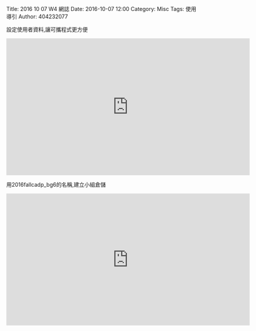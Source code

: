 Title: 2016 10 07 W4 網誌
Date: 2016-10-07 12:00
Category: Misc
Tags: 使用導引
Author: 404232077

<p>設定使用者資料,讓可攜程式更方便</p>
<iframe src="https://player.vimeo.com/video/190072906" width="640" height="360" frameborder="0" webkitallowfullscreen mozallowfullscreen allowfullscreen></iframe>

<p>用2016fallcadp_bg6的名稱,建立小組倉儲</p>
<iframe src="https://player.vimeo.com/video/190075715" width="640" height="347" frameborder="0" webkitallowfullscreen mozallowfullscreen allowfullscreen></iframe>